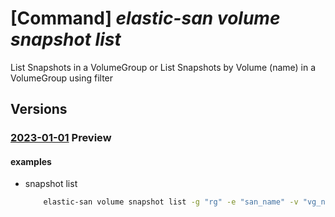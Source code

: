 # [Command] _elastic-san volume snapshot list_

List Snapshots in a VolumeGroup or List Snapshots by Volume (name) in a VolumeGroup using filter

## Versions

### [2023-01-01](/Resources/mgmt-plane/L3N1YnNjcmlwdGlvbnMve30vcmVzb3VyY2Vncm91cHMve30vcHJvdmlkZXJzL21pY3Jvc29mdC5lbGFzdGljc2FuL2VsYXN0aWNzYW5zL3t9L3ZvbHVtZWdyb3Vwcy97fS9zbmFwc2hvdHM=/2023-01-01.xml) **Preview**

<!-- mgmt-plane /subscriptions/{}/resourcegroups/{}/providers/microsoft.elasticsan/elasticsans/{}/volumegroups/{}/snapshots 2023-01-01 -->

#### examples

- snapshot list
    ```bash
        elastic-san volume snapshot list -g "rg" -e "san_name" -v "vg_name"
    ```
